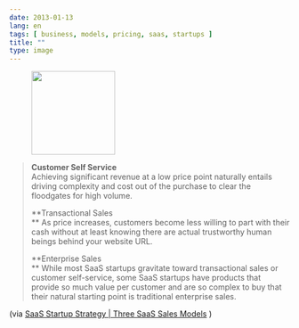 ```yaml
---
date: 2013-01-13
lang: en
tags: [ business, models, pricing, saas, startups ]
title: ""
type: image
---
```


<figure>
<a
href="https://hugo.ferreira.cc/customer-self-service-achieving-significant/attachment/570/"
rel="attachment"><img
src="https://hugo.ferreira.cc/wp-content/uploads/2013/01/tumblr_mgkpmiFaca1qz82meo1_500-150x150.png"
width="150" height="150" /></a></figure>

> **Customer Self Service**\
> Achieving significant revenue at a low price point naturally entails
> driving complexity and cost out of the purchase to clear the
> floodgates for high volume.
>
> **Transactional Sales\
> ** As price increases, customers become less willing to part with
> their cash without at least knowing there are actual trustworthy human
> beings behind your website URL.
>
> **Enterprise Sales\
> ** While most SaaS startups gravitate toward transactional sales or
> customer self-service, some SaaS startups have products that provide
> so much value per customer and are so complex to buy that their
> natural starting point is traditional enterprise sales.

(via [SaaS Startup Strategy  |  Three SaaS Sales
Models](http://chaotic-flow.com/saas-startup-strategy-three-saas-sales-models/)
)

